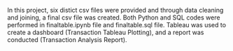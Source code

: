 In this project, six distict csv files were provided and through data cleaning and joining, a final csv file was created.
Both Python and SQL codes were performed in finaltable.ipynb file and finaltable.sql file.
Tableau was used to create a dashboard (Transaction Tableau Plotting), and a report was conducted (Transaction Analysis Report).
